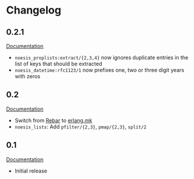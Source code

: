 # Changelog

## 0.2.1

[Documentation](http://noesis.nifoc.pw/0.2.1/)

* `noesis_proplists:extract/{2,3,4}` now ignores duplicate entries in the list of keys that should be extracted
* `noesis_datetime:rfc1123/1` now prefixes one, two or three digit years with zeros

## 0.2

[Documentation](http://noesis.nifoc.pw/0.2/)

* Switch from [Rebar](https://github.com/rebar/rebar) to [erlang.mk](https://github.com/ninenines/erlang.mk)
* `noesis_lists`: Add `pfilter/{2,3}`, `pmap/{2,3}`, `split/2`

## 0.1

[Documentation](http://noesis.nifoc.pw/0.1/)

* Initial release
